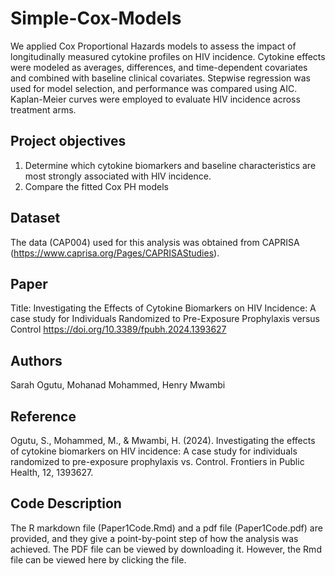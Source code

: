 # Simple-Cox-Models
We applied Cox Proportional Hazards models to assess the impact of longitudinally measured cytokine profiles on HIV incidence. 
Cytokine effects were modeled as averages, differences, and time-dependent covariates and combined with baseline clinical covariates. 
Stepwise regression was used for model selection, and performance was compared using AIC. 
Kaplan-Meier curves were employed to evaluate HIV incidence across treatment arms.
## Project objectives
1. Determine which cytokine biomarkers and baseline characteristics are most strongly associated with HIV incidence.
2. Compare the fitted Cox PH models
## Dataset
The data (CAP004) used for this analysis was obtained from CAPRISA (https://www.caprisa.org/Pages/CAPRISAStudies).
## Paper
Title: Investigating the Effects of Cytokine Biomarkers on HIV Incidence: A case study for Individuals Randomized to Pre-Exposure Prophylaxis versus Control
https://doi.org/10.3389/fpubh.2024.1393627
## Authors
Sarah Ogutu, Mohanad Mohammed, Henry Mwambi
## Reference 
Ogutu, S., Mohammed, M., \& Mwambi, H. (2024). Investigating the effects of cytokine biomarkers on HIV incidence: A case study for individuals randomized to pre-exposure prophylaxis vs. Control. Frontiers in Public Health, 12, 1393627. 
## Code Description
The R markdown file (Paper1Code.Rmd) and a pdf file (Paper1Code.pdf) are provided, and they give a point-by-point step of how the analysis was achieved. The PDF file can be viewed by downloading it. However, the Rmd file can be viewed here by clicking the file.
